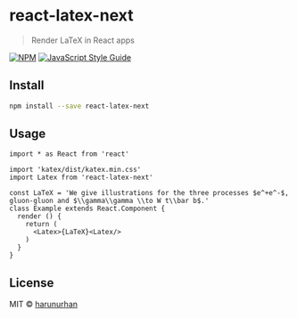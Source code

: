 # react-latex-next

> Render LaTeX in React apps

[![NPM](https://img.shields.io/npm/v/react-latex-next.svg)](https://www.npmjs.com/package/react-latex-next) [![JavaScript Style Guide](https://img.shields.io/badge/code_style-standard-brightgreen.svg)](https://standardjs.com)

## Install

```bash
npm install --save react-latex-next
```

## Usage

```tsx
import * as React from 'react'

import 'katex/dist/katex.min.css'
import Latex from 'react-latex-next'

const LaTeX = 'We give illustrations for the three processes $e^+e^-$, gluon-gluon and $\\gamma\\gamma \\to W t\\bar b$.'
class Example extends React.Component {
  render () {
    return (
      <Latex>{LaTeX}<Latex/>
    )
  }
}
```

## License

MIT © [harunurhan](https://github.com/harunurhan)

